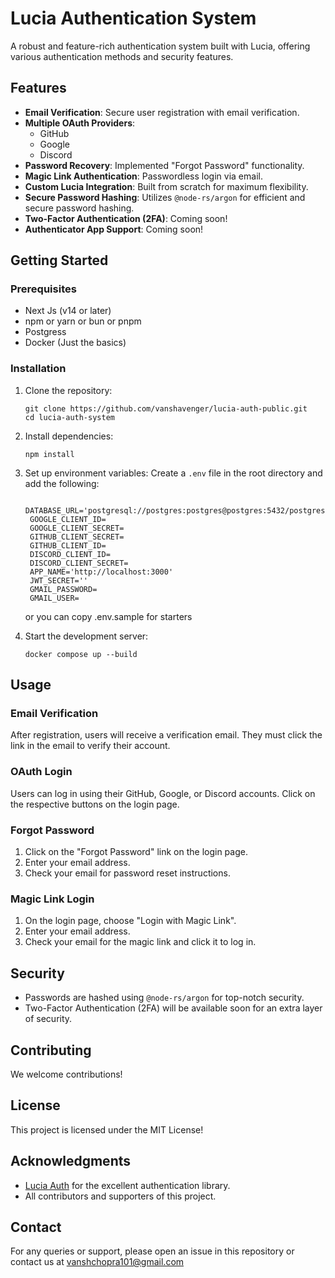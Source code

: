 # Lucia Authentication System

A robust and feature-rich authentication system built with Lucia, offering various authentication methods and security features.

## Features

- **Email Verification**: Secure user registration with email verification.
- **Multiple OAuth Providers**:
  - GitHub
  - Google
  - Discord
- **Password Recovery**: Implemented "Forgot Password" functionality.
- **Magic Link Authentication**: Passwordless login via email.
- **Custom Lucia Integration**: Built from scratch for maximum flexibility.
- **Secure Password Hashing**: Utilizes `@node-rs/argon` for efficient and secure password hashing.
- **Two-Factor Authentication (2FA)**: Coming soon!
- **Authenticator App Support**: Coming soon!

## Getting Started

### Prerequisites

- Next Js (v14 or later)
- npm or yarn or bun or pnpm
- Postgress
- Docker (Just the basics)

### Installation

1. Clone the repository:

   ```
   git clone https://github.com/vanshavenger/lucia-auth-public.git
   cd lucia-auth-system
   ```

2. Install dependencies:

   ```
   npm install
   ```

3. Set up environment variables:
   Create a `.env` file in the root directory and add the following:

   ```
    DATABASE_URL='postgresql://postgres:postgres@postgres:5432/postgres'
    GOOGLE_CLIENT_ID=
    GOOGLE_CLIENT_SECRET=
    GITHUB_CLIENT_SECRET=
    GITHUB_CLIENT_ID=
    DISCORD_CLIENT_ID=
    DISCORD_CLIENT_SECRET=
    APP_NAME='http://localhost:3000'
    JWT_SECRET=''
    GMAIL_PASSWORD=
    GMAIL_USER=
   ```

   or you can copy .env.sample for starters

4. Start the development server:
   ```
   docker compose up --build
   ```

## Usage

### Email Verification

After registration, users will receive a verification email. They must click the link in the email to verify their account.

### OAuth Login

Users can log in using their GitHub, Google, or Discord accounts. Click on the respective buttons on the login page.

### Forgot Password

1. Click on the "Forgot Password" link on the login page.
2. Enter your email address.
3. Check your email for password reset instructions.

### Magic Link Login

1. On the login page, choose "Login with Magic Link".
2. Enter your email address.
3. Check your email for the magic link and click it to log in.

## Security

- Passwords are hashed using `@node-rs/argon` for top-notch security.
- Two-Factor Authentication (2FA) will be available soon for an extra layer of security.

## Contributing

We welcome contributions!

## License

This project is licensed under the MIT License!

## Acknowledgments

- [Lucia Auth](https://lucia-auth.com/) for the excellent authentication library.
- All contributors and supporters of this project.

## Contact

For any queries or support, please open an issue in this repository or contact us at vanshchopra101@gmail.com

